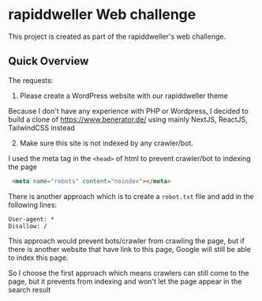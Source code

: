 # rapiddweller Web challenge

This project is created as part of the rapiddweller's web challenge.

## Quick Overview

The requests:

1. Please create a WordPress website with our rapiddweller theme

Because I don't have any experience with PHP or Wordpress, I decided to build a clone of <https://www.benerator.de/> using mainly NextJS, ReactJS, TailwindCSS instead

2. Make sure this site is not indexed by any crawler/bot.

I used the meta tag in the `<head>` of html to prevent crawler/bot to indexing the page

```html
 <meta name="robots" content="noindex"></meta>
 ```

There is another approach which is to create a `robot.txt` file and add in the following lines:

```plain
User-agent: *
Disallow: /
```

This approach would prevent bots/crawler from crawling the page, but if there is another website that have link to this page, Google will still be able to index this page.

So I choose the first approach which means crawlers can still come to the page, but it prevents from indexing and won't let the page appear in the search result
